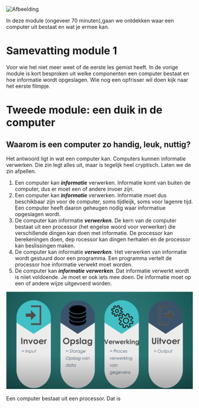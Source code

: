 ![Afbeelding](https://2pwgqm3nczsg1a5kw72u2pcf-wpengine.netdna-ssl.com/wp-content/uploads/2019/05/computer-system-upgrade.jpg "Een computer")

In deze module (ongeveer 70 minuten),gaan we ontdekken waar een computer uit bestaat en wat je ermee kan.

# Samevatting module 1
Voor wie het niet meer weet of de eerste les gemist heeft. In de vorige module is kort besproken uit welke componenten een computer bestaat en hoe informatie wordt opgeslagen. Wie nog een opfrisser wil doen kijk naar het eerste filmpje.


# Tweede module: een duik in de computer

## Waarom is een computer zo handig, leuk, nuttig? 
Het antwoord ligt in wat een computer kan. Computers kunnen informatie verwerken. Die zin legt alles uit, maar is tegelijk heel cryptisch. Laten we de zin afpellen.

1. Een computer kan ***informatie*** verwerken. Informatie komt van buiten de computer, dus er moet een of andere invoer zijn.
2. Een computer kan ***informatie*** verwerken. Informatie moet dus beschikbaar zijn voor de computer, soms tijdleijk, soms voor lagenre tijd. Een computer heeft daaron geheugen nodig waar informatiue opgeslagen wordt.
3. De computer kan informatie ***verwerken***. De kern van de computer bestaat uit een processor (het engelse woord voor verwerker) die verschillende dingen kan doen met informatie. De processor kan berekeningen doen, dep rocessor kan dingen herhalen en de processor kan beslissingen maken.
4. De computer kan informatie ***verwerken***. Het verwerken van informatie wordt gestuurd door een programma. Een programma vertelt de processor hoe informatie verwekt moet worden.
5. De computer kan ***informatie verwerken***. Dat informatie verwerkt wordt is niiet voldoende. Je moet er ook iets mee doen. De informatie moet op een of andere wijze uitgevoerd worden.

![Afbeelding](https://raw.githubusercontent.com/johantenhouten/InleidingInformatica/main/elementencomputer.png "Componenten in een computer")

Een computer bestaat uit een processor. Dat is 

